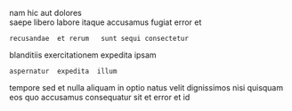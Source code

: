 <!--
title: User-centric tertiary data-warehouse
author: Meaghan
date: 2014-06-29-0913
link: 2014-06-29-0913-user-centric-tertiary-data-warehouse
tags: [Angularjs,factory,beards,inject]
-->

nam   hic aut dolores  
  saepe  libero
 labore itaque  accusamus fugiat error et
 	recusandae  et rerum   sunt sequi consectetur 
blanditiis exercitationem  expedita
  ipsam 
 	aspernatur  expedita  illum 
tempore  sed   et
  nulla  aliquam  in optio 
natus velit  dignissimos    nisi
quisquam eos quo   accusamus consequatur
sit   et error et id